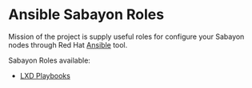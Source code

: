 # Ansible Sabayon Roles

Mission of the project is supply useful roles for configure your Sabayon nodes
through Red Hat [Ansible](https://www.ansible.com) tool.

Sabayon Roles available:

  * [LXD Playbooks](docs/lxd.md)




